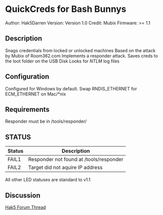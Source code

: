 # QuickCreds for Bash Bunnys

Author: Hak5Darren
Version: Version 1.0
Credit: Mubix
Firmware: >= 1.1

## Description

Snags credentials from locked or unlocked machines 
Based on the attack by Mubix of Room362.com
Implements a responder attack. Saves creds to the loot folder on the USB Disk
Looks for *NTLM* log files

## Configuration

Configured for Windows by default. Swap RNDIS_ETHERNET for ECM_ETHERNET on Mac/*nix

## Requirements

Responder must be in /tools/responder/

## STATUS


| Status              | Description                              |
| ------------------- | ---------------------------------------- |
| FAIL1               | Responder not found at /tools/responder  |
| FAIL2               | Target did not aquire IP address         |

All other LED statuses are standard to v1.1

## Discussion
[Hak5 Forum Thread](https://forums.hak5.org/index.php?/topic/40226-payload-quickcreds/ "Hak5 Forum Thread")

